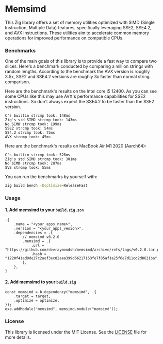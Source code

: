 # Memsimd
This Zig library offers a set of memory utilities optimized with SIMD (Single Instruction, Multiple Data) features, specifically leveraging SSE2, SSE4.2, and AVX instructions. These utilities aim to accelerate common memory operations for improved performance on compatible CPUs.

### Benchmarks
One of the main goals of this library is to provide a fast way to compare two slices. Here's a benchmark conducted by comparing a million strings with random lengths. According to the benchmark the AVX version is roughly 3.5x, SSE2 and SSE4.2 versions are roughly 3x faster than normal string comparison.

Here are the benchmark's results on the Intel core i5 12400. As you can see some CPUs like this may use AVX's performance capabilities for SSE2 instructions. So don't always expect the SSE4.2 to be faster than the SSE2 version.
```
C's builtin strcmp took: 148ms
Zig's std SIMD strcmp took: 143ms
No SIMD strcmp took: 199ms
SSE2 strcmp took: 54ms
SS4.2 strcmp took: 75ms
AVX strcmp took: 45ms
```

Here are the benchmark's results on MacBook Air M1 2020 (Aarch64):
```
C's builtin strcmp took: 528ms
Zig's std SIMD strcmp took: 301ms
No SIMD strcmp took: 287ms
SVE strcmp took: 55ms
```

You can run the benchmarks by yourself with:
```bash
zig build bench -Doptimize=ReleaseFast
```

### Usage
#### 1. Add memsimd to your `build.zig.zon`
```zig
.{
    .name = "<your_apps_name>",
    .version = "<your_apps_vesion>",
    .dependencies = .{
        // memsimd v0.2.0
        .memsimd = .{
            .url = "https://github.com/devraymondsh/memsimd/archive/refs/tags/v0.2.0.tar.gz",
            .hash = "1220f41ad9de27c2aef3ec82aea399d66217163fe7f05af1a25f6e7d11cd2d8621ba",
        },
    },
}
```
#### 2. Add memsimd to your `build.zig`
```zig
const memsimd = b.dependency("memsimd", .{
    .target = target,
    .optimize = optimize,
});
exe.addModule("memsimd", memsimd.module("memsimd"));
```

### License
This library is licensed under the MIT License. See the [LICENSE](LICENSE) file for more details.

